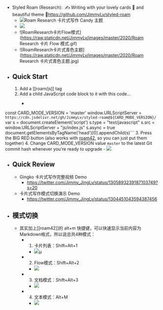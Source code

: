 - Styled Roam (Research):  ✍️ Writing with your lovely cards 🧩 and beautiful theme 🎨https://github.com/JimmyLv/styled-roam
    - ![Roam Research 卡片式写作 Candy 主题](https://camo.githubusercontent.com/8d511ec4e0b18dbe30063154ba72b0c88de0c561/68747470733a2f2f63646e2e6a7364656c6976722e6e65742f67682f6a696d6d796c762f696d61676573406d61737465722f323032302f30392f526f616d253230526573656172636825323025453525384425413125453725383925383725453525424325384625453525383625393925453425424425394325323043616e64792532302545342542382542422545392541322539382e6a7067)
    - ![](https://firebasestorage.googleapis.com/v0/b/firescript-577a2.appspot.com/o/imgs%2Fapp%2FRoamCN%2FoBtA-zX051.png?alt=media&token=5123b195-7f6b-4c2f-98f9-16f236acc8b2)
    - ![RoamResearch卡片Flow模式](https://raw.staticdn.net/JimmyLv/images/master/2020/Roam Research 卡片 Flow 模式.gif)
    - ![RoamResearch卡片式青色主题](https://raw.staticdn.net/JimmyLv/images/master/2020/Roam Research 卡片式青色主题.jpg)
- ## Quick Start
    1. Add a [[roam/js]] tag
    2. Add a child JavaScript code block to it with this code...
        - ```javascript

const CARD_MODE_VERSION = 'master'
window.URLScriptServer = `https://cdn.jsdelivr.net/gh/JimmyLv/styled-roam@${CARD_MODE_VERSION}/`
var s = document.createElement('script')
	s.type = "text/javascript"
    s.src =  window.URLScriptServer + "js/index.js"
	s.async = true
document.getElementsByTagName('head')[0].appendChild(s)```
    3. Press the BIG RED button (also works with [roam42](https://github.com/roamhacker/roam42), so you can just put them together)
    4. Change CARD_MODE_VERSION value `master` to the latest Git commit hash whenever you're ready to upgrade
        - ![](https://raw.staticdn.net/JimmyLv/styled-roam/master/preview/git%20hash.png)
- ## Quick Review
    - Gingko 卡片式写作完整视频 Demo
        - https://twitter.com/Jimmy_JingLv/status/1305893239187103749?s=20
    - 卡片式写作模式切换演示 Demo
        - https://twitter.com/Jimmy_JingLv/status/1304451043594387456
- ## 模式切换
    - 其实加上[[roam42]]的 alt+m 快捷键，可以快速显示当前内容为Markdown格式，所以说总共4种模式：
        - 1. 卡片列表：Shift+Alt+1
            - ![](https://firebasestorage.googleapis.com/v0/b/firescript-577a2.appspot.com/o/imgs%2Fapp%2FRoamCN%2FZeWNE1A7CC.png?alt=media&token=e3c89407-d34f-430c-8ed8-c94e33fb5e04)µ
        - 2. Flow模式：Shift+Alt+2
            - ![](https://firebasestorage.googleapis.com/v0/b/firescript-577a2.appspot.com/o/imgs%2Fapp%2FRoamCN%2FqySyBrU86K.png?alt=media&token=db345b85-c0b5-4e8f-a8f4-0e49aeaa5732)
        - 3. 文档模式：Shift+Alt+3
            - ![](https://firebasestorage.googleapis.com/v0/b/firescript-577a2.appspot.com/o/imgs%2Fapp%2FRoamCN%2Fq7PDWN7W_B.png?alt=media&token=538959fc-5737-4386-95a7-a4084b2bc670)
        - 4. 文本模式：Alt+M
            - ![](https://firebasestorage.googleapis.com/v0/b/firescript-577a2.appspot.com/o/imgs%2Fapp%2FRoamCN%2FVVNUqkOHTn.png?alt=media&token=4520a47a-3bf5-40fa-96d1-aa33aec1adb9)
